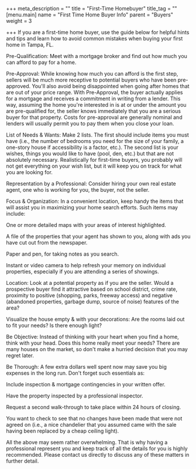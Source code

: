 +++
meta_description = ""
title = "First-Time Homebuyer"
title_tag = ""
[menu.main]
name = "First Time Home Buyer Info"
parent = "Buyers"
weight = 3

+++
If you are a first-time home buyer, use the guide below for helpful hints and tips and learn how to avoid common mistakes when buying your first home in Tampa, FL.

Pre-Qualification: Meet with a mortgage broker and find out how much you can afford to pay for a home.

Pre-Approval: While knowing how much you can afford is the first step, sellers will be much more receptive to potential buyers who have been pre-approved. You'll also avoid being disappointed when going after homes that are out of your price range. With Pre-Approval, the buyer actually applies for a mortgage and receives a commitment in writing from a lender. This way, assuming the home you're interested in is at or under the amount you are pre-qualified for, the seller knows immediately that you are a serious buyer for that property. Costs for pre-approval are generally nominal and lenders will usually permit you to pay them when you close your loan.

List of Needs & Wants: Make 2 lists. The first should include items you must have (i.e., the number of bedrooms you need for the size of your family, a one-story house if accessibility is a factor, etc.). The second list is your wishes, things you would like to have (pool, den, etc.) but that are not absolutely necessary. Realistically for first-time buyers, you probably will not get everything on your wish list, but it will keep you on track for what you are looking for.

Representation by a Professional: Consider hiring your own real estate agent, one who is working for you, the buyer, not the seller.

Focus & Organization: In a convenient location, keep handy the items that will assist you in maximizing your home search efforts. Such items may include:

One or more detailed maps with your areas of interest highlighted.

A file of the properties that your agent has shown to you, along with ads you have cut out from the newspaper.

Paper and pen, for taking notes as you search.

Instant or video camera to help refresh your memory on individual properties, especially if you are attending a series of showings.

Location: Look at a potential property as if you are the seller. Would a prospective buyer find it attractive based on school district, crime rate, proximity to positive (shopping, parks, freeway access) and negative (abandoned properties, garbage dump, source of noise) features of the area?

Visualize the house empty & with your decorations: Are the rooms laid out to fit your needs? Is there enough light?

Be Objective: Instead of thinking with your heart when you find a home, think with your head. Does this home really meet your needs? There are many houses on the market, so don't make a hurried decision that you may regret later.

Be Thorough: A few extra dollars well spent now may save you big expenses in the long run. Don't forget such essentials as:

Include inspection & mortgage contingencies in your written offer.

Have the property inspected by a professional inspector.

Request a second walk-through to take place within 24 hours of closing.

You want to check to see that no changes have been made that were not agreed on (i.e., a nice chandelier that you assumed came with the sale having been replaced by a cheap ceiling light).

All the above may seem rather overwhelming. That is why having a professional represent you and keep track of all the details for you is highly recommended. Please contact us directly to discuss any of these matters in further detail.